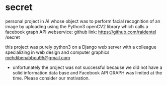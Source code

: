 # secret

personal project in AI whose object was to perform facial recognition of an image by uploading using the Python3 openCV2 library which calls a facebook graph API webservice: github link: https://github.com/raidentel /secret

this project was purely python3 on a Django web server with a colleague specializing in web design and computer graphics
mehdibenabbou95@gmail.com
  - unfortunately the project was not successful because we did not have a solid information data base and Facebook API GRAPH was limited at the time.
Please consider our motivation.
